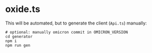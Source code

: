 # oxide.ts

This will be automated, but to generate the client (`Api.ts`) manually:

```
# optional: manually omicron commit in OMICRON_VERSION
cd generator
npm i
npm run gen
```
